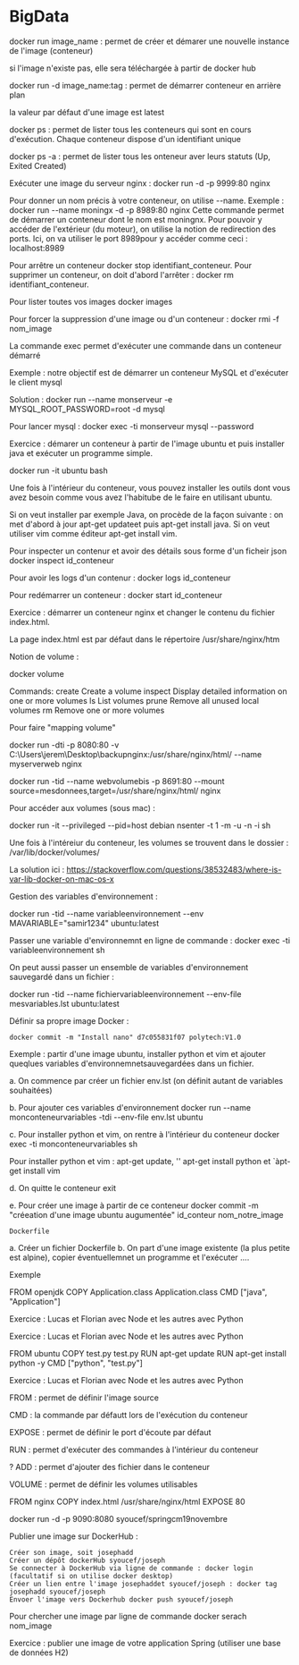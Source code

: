 # BigData

docker run image_name : permet de créer et démarer une nouvelle instance de l'image (conteneur)

si l'image n'existe pas, elle sera téléchargée à partir de docker hub

docker run -d image_name:tag : permet de démarrer conteneur en arrière plan

la valeur par défaut d'une image est latest

docker ps : permet de lister tous les conteneurs qui sont en cours d'exécution. Chaque conteneur dispose d'un identifiant unique

docker ps -a : permet de lister tous les onteneur aver leurs statuts (Up, Exited Created)

Exécuter une image du serveur nginx : docker run -d -p 9999:80 nginx

Pour donner un nom précis à votre conteneur, on utilise --name. Exemple : docker run --name moningx -d -p 8989:80 nginx Cette commande permet de démarrer un conteneur dont le nom est moningnx. Pour pouvoir y accéder de l'extérieur (du moteur), on utilise la notion de redirection des ports. Ici, on va utiliser le port 8989pour y accéder comme ceci : localhost:8989

Pour arrêtre un conteneur docker stop identifiant_conteneur. Pour supprimer un conteneur, on doit d'abord l'arrêter : docker rm identifiant_conteneur.

Pour lister toutes vos images docker images

Pour forcer la suppression d'une image ou d'un conteneur : docker rmi -f nom_image

La commande exec permet d'exécuter une commande dans un conteneur démarré

Exemple : notre objectif est de démarrer un conteneur MySQL et d'exécuter le client mysql

Solution : docker run --name monserveur -e MYSQL_ROOT_PASSWORD=root -d mysql

Pour lancer mysql : docker exec -ti monserveur mysql --password

Exercice : démarer un conteneur à partir de l'image ubuntu et puis installer java et exécuter un programme simple.

docker run -it ubuntu bash

Une fois à l'intérieur du conteneur, vous pouvez installer les outils dont vous avez besoin comme vous avez l'habitube de le faire en utilisant ubuntu.

Si on veut installer par exemple Java, on procède de la façon suivante : on met d'abord à jour apt-get updateet puis apt-get install java. Si on veut utiliser vim comme éditeur apt-get install vim.

Pour inspecter un contenur et avoir des détails sous forme d'un ficheir json docker inspect id_conteneur

Pour avoir les logs d'un contenur : docker logs id_conteneur

Pour redémarrer un conteneur : docker start id_conteneur

Exercice : démarrer un conteneur nginx et changer le contenu du fichier index.html.

La page index.html est par défaut dans le répertoire /usr/share/nginx/htm

Notion de volume :

docker volume

Commands:
  create      Create a volume
  inspect     Display detailed information on one or more volumes
  ls          List volumes
  prune       Remove all unused local volumes
  rm          Remove one or more volumes

Pour faire "mapping volume"

docker run -dti -p 8080:80 -v C:\Users\jerem\Desktop\backupnginx:/usr/share/nginx/html/ --name myserverweb nginx

docker run -tid --name webvolumebis -p 8691:80 --mount source=mesdonnees,target=/usr/share/nginx/html/ nginx

Pour accéder aux volumes (sous mac) :

docker run -it --privileged --pid=host debian nsenter -t 1 -m -u -n -i sh

Une fois à l'intéreiur du conteneur, les volumes se trouvent dans le dossier : /var/lib/docker/volumes/

La solution ici : https://stackoverflow.com/questions/38532483/where-is-var-lib-docker-on-mac-os-x

Gestion des variables d'environnement :

docker run -tid --name variableenvironnement --env MAVARIABLE="samir1234" ubuntu:latest

Passer une variable d'environnemnt en ligne de commande : docker exec -ti variableenvironnement sh

On peut aussi passer un ensemble de variables d'environnement sauvegardé dans un fichier :

docker run -tid --name fichiervariableenvironnement --env-file mesvariables.lst ubuntu:latest

Définir sa propre image Docker :

    docker commit -m "Install nano" d7c055831f07 polytech:V1.0

Exemple : partir d'une image ubuntu, installer python et vim et ajouter queqlues variables d'environnemnetsauvegardées dans un fichier.

a. On commence par créer un fichier env.lst (on définit autant de variables souhaitées)

b. Pour ajouter ces variables d'environnement docker run --name monconteneurvariables -tdi --env-file env.lst ubuntu

c. Pour installer python et vim, on rentre à l'intérieur du conteneur docker exec -ti monconteneurvariables sh

Pour installer python et vim : apt-get update, '' apt-get install python et `àpt-get install vim

d. On quitte le conteneur exit

e. Pour créer une image à partir de ce conteneur docker commit -m "créeation d'une image ubuntu augumentée" id_conteur nom_notre_image


    Dockerfile

a. Créer un fichier Dockerfile b. On part d'une image existente (la plus petite est alpine), copier éventuellemnet un programme et l'exécuter ....

Exemple

FROM openjdk
COPY Application.class Application.class
CMD ["java", "Application"]

Exercice : Lucas et Florian avec Node et les autres avec Python

Exercice : Lucas et Florian avec Node et les autres avec Python

FROM ubuntu
COPY test.py test.py
RUN apt-get update
RUN apt-get install python -y
CMD ["python", "test.py"]

Exercice : Lucas et Florian avec Node et les autres avec Python

FROM : permet de définir l'image source

CMD : la commande par défautt lors de l'exécution du conteneur

EXPOSE : permet de définir le port d'écoute par défaut

RUN : permet d'exécuter des commandes à l'intérieur du conteneur

? ADD : permet d'ajouter des fichier dans le conteneur

VOLUME : permet de définir les volumes utilisables

FROM nginx
COPY index.html /usr/share/nginx/html
EXPOSE 80

docker run -d -p 9090:8080 syoucef/springcm19novembre

Publier une image sur DockerHub :

    Créer son image, soit josephadd
    Créer un dépôt dockerHub syoucef/joseph
    Se connecter à DockerHub via ligne de commande : docker login (facultatif si on utilise docker desktop)
    Créer un lien entre l'image josephaddet syoucef/joseph : docker tag josephadd syoucef/joseph
    Envoer l'image vers Dockerhub docker push syoucef/joseph

Pour chercher une image par ligne de commande docker serach nom_image

Exercice : publier une image de votre application Spring (utiliser une base de données H2)
